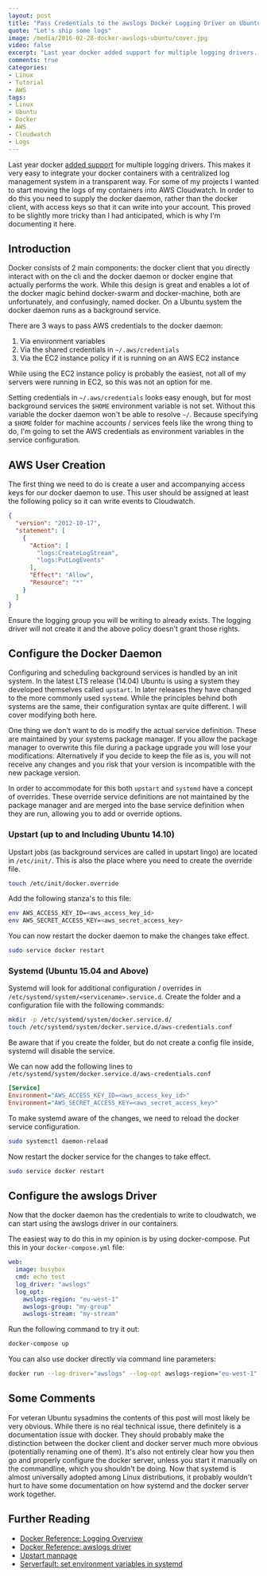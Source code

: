 ```yaml
---
layout: post
title: "Pass Credentials to the awslogs Docker Logging Driver on Ubuntu"
quote: "Let's ship some logs"
image: /media/2016-02-28-docker-awslogs-ubuntu/cover.jpg
video: false
excerpt: "Last year docker added support for multiple logging drivers. This makes it very easy to integrate your docker containers with a centralized log management system in a transparent way. If you want to use the AWS Cloudwatch driver you will need to supply the docker daemon with access keys, which proved to be trickier than expected. Here's how I managed to get it running."
comments: true
categories:
- Linux
- Tutorial
- AWS
tags:
- Linux
- Ubuntu
- Docker
- AWS
- Cloudwatch
- Logs
---
```

Last year docker [added support](https://blog.docker.com/2015/04/docker-release-1-6/) for multiple logging drivers. This makes it very easy to integrate your docker containers with a centralized log management system in a transparent way. For some of my projects I wanted to start moving the logs of my containers into AWS Cloudwatch. In order to do this you need to supply the docker daemon, rather than the docker client, with access keys so that it can write into your account. This proved to be slightly more tricky than I had anticipated, which is why I'm documenting it here.


## Introduction
Docker consists of 2 main components: the docker client that you directly interact with on the cli and the docker daemon or docker engine that actually performs the work. While this design is great and enables a lot of the docker magic behind docker-swarm and docker-machine, both are unfortunately, and confusingly, named docker. On a Ubuntu system the docker daemon runs as a background service.

There are 3 ways to pass AWS credentials to the docker daemon:

1. Via environment variables
2. Via the shared credentials in `~/.aws/credentials`
3. Via the EC2 instance policy if it is running on an AWS EC2 instance

While using the EC2 instance policy is probably the easiest, not all of my servers were running in EC2, so this was not an option for me.

Setting credentials in `~/.aws/credentials` looks easy enough, but for most background services the `$HOME` environment variable is not set. Without this variable the docker daemon won't be able to resolve `~/`. Because specifying a `$HOME` folder for machine accounts / services feels like the wrong thing to do, I'm going to set the AWS credentials as environment variables in the service configuration.

## AWS User Creation
The first thing we need to do is create a user and accompanying access keys for our docker daemon to use. This user should be assigned at least the following policy so it can write events to Cloudwatch.

```json
{
  "version": "2012-10-17",
  "statement": [
    {
      "Action": [
        "logs:CreateLogStream",
        "logs:PutLogEvents"
      ],
      "Effect": "Allow",
      "Resource": "*"
    }
  ]
}
```

Ensure the logging group you will be writing to already exists. The logging driver will not create it and the above policy doesn't grant those rights.

## Configure the Docker Daemon
Configuring and scheduling background services is handled by an init system. In the latest LTS release (14.04) Ubuntu is using a system they developed themselves called `upstart`. In later releases they have changed to the more commonly used `systemd`. While the principles behind both systems are the same, their configuration syntax are quite different. I will cover modifying both here.

One thing we don't want to do is modify the actual service definition. These are maintained by your systems package manager. If you allow the package manager to overwrite this file during a package upgrade you will lose your modifications. Alternatively if you decide to keep the file as is, you will not receive any changes and you risk that your version is incompatible with the new package version.

In order to accommodate for this both `upstart` and `systemd` have a concept of overrides. These override service definitions are not maintained by the package manager and are merged into the base service definition when they are run, allowing you to add or override options.

### Upstart (up to and Including Ubuntu 14.10)
Upstart jobs (as background services are called in upstart lingo) are located in `/etc/init/`. This is also the place where you need to create the override file.

```bash
touch /etc/init/docker.override
```

Add the following stanza's to this file:

```bash
env AWS_ACCESS_KEY_ID=<aws_access_key_id>
env AWS_SECRET_ACCESS_KEY=<aws_secret_access_key>
```

You can now restart the docker daemon to make the changes take effect.

```bash
sudo service docker restart
```

### Systemd (Ubuntu 15.04 and Above)
Systemd will look for additional configuration / overrides in `/etc/systemd/system/<servicename>.service.d`.
Create the folder and a configuration file with the following commands:

```bash
mkdir -p /etc/systemd/system/docker.service.d/
touch /etc/systemd/system/docker.service.d/aws-credentials.conf
```

Be aware that if you create the folder, but do not create a config file inside, systemd will disable the service.

We can now add the following lines to `/etc/systemd/system/docker.service.d/aws-credentials.conf`

```ini
[Service]
Environment="AWS_ACCESS_KEY_ID=<aws_access_key_id>"
Environment="AWS_SECRET_ACCESS_KEY=<aws_secret_access_key>"
```

To make systemd aware of the changes, we need to reload the docker service configuration.

```bash
sudo systemctl daemon-reload
```

Now restart the docker service for the changes to take effect.

```bash
sudo service docker restart
```

## Configure the awslogs Driver
Now that the docker daemon has the credentials to write to cloudwatch, we can start using the awslogs driver in our containers.

The easiest way to do this in my opinion is by using docker-compose.
Put this in your `docker-compose.yml` file:

```yaml
web:
  image: busybox
  cmd: echo test
  log_driver: "awslogs"
  log_opt:
    awslogs-region: "eu-west-1"
    awslogs-group: "my-group"
    awslogs-stream: "my-stream"
```

Run the following command to try it out:

```bash
docker-compose up
```

You can also use docker directly via command line parameters:

```bash
docker run --log-driver="awslogs" --log-opt awslogs-region="eu-west-1" --log-opt awslogs-group="my-group" --log-opt awslogs-stream="my-stream" busybox echo test
```

## Some Comments
For veteran Ubuntu sysadmins the contents of this post will most likely be very obvious.
While there is no real technical issue, there definitely is a documentation issue with docker. They should probably make the distinction between the docker client and docker server much more obvious (potentially renaming one of them). It's also not entirely clear how you then go and properly configure the docker server, unless you start it manually on the commandline, which you shouldn't be doing. Now that systemd is almost universally adopted among Linux distributions, it probably wouldn't hurt to have some documentation on how systemd and the docker server work together.

## Further Reading
* [Docker Reference: Logging Overview](https://docs.docker.com/engine/reference/logging/overview)
* [Docker Reference: awslogs driver](https://docs.docker.com/engine/reference/logging/awslogs)
* [Upstart manpage](https://manpages.ubuntu.com/manpages/precise/man5/init.5.html)
* [Serverfault: set environment variables in systemd](https://serverfault.com/questions/413397/how-to-set-environment-variable-in-systemd-service#413408)

